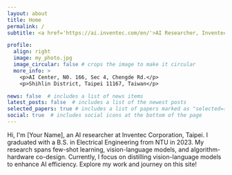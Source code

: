 ```yaml
---
layout: about
title: Home
permalink: /
subtitle: <a href='https://ai.inventec.com/en/'>AI Researcher, Inventec Corp., Taiwan</a> # :envelope:raykuo.sj@gmail.com

profile:
  align: right
  image: my_photo.jpg
  image_circular: false # crops the image to make it circular
  more_info: >
    <p>AI Center, N0. 166, Sec 4, Chengde Rd.</p>
    <p>Shihlin District, Taipei 11167, Taiwan</p>

news: false  # includes a list of news items
latest_posts: false  # includes a list of the newest posts
selected_papers: true # includes a list of papers marked as "selected={true}"
social: true  # includes social icons at the bottom of the page
---
```


<!-- Write your biography here. Tell the world about yourself. Link to your favorite [subreddit](http://reddit.com). You can put a picture in, too. The code is already in, just name your picture `prof_pic.jpg` and put it in the `img/` folder. -->

<!-- Put your address / P.O. box / other info right below your picture. You can also disable any of these elements by editing `profile` property of the YAML header of your `_pages/about.md`. Edit `_bibliography/papers.bib` and Jekyll will render your [publications page](/al-folio/publications/) automatically. -->

<!-- Link to your social media connections, too. This theme is set up to use [Font Awesome icons](http://fortawesome.github.io/Font-Awesome/) and [Academicons](https://jpswalsh.github.io/academicons/), like the ones below. Add your Facebook, Twitter, LinkedIn, Google Scholar, or just disable all of them. -->

<!-- [My CV](https://drive.google.com/file/d/1rjSab6qaryjmgTpazxhNHsnJAdav7Kcr/view?usp=sharing) -->

Hi, I'm [Your Name], an AI researcher at Inventec Corporation, Taipei. I graduated with a B.S. in Electrical Engineering from NTU in 2023. My research spans few-shot learning, vision-language models, and algorithm-hardware co-design. Currently, I focus on distilling vision-language models to enhance AI efficiency. Explore my work and journey on this site!
